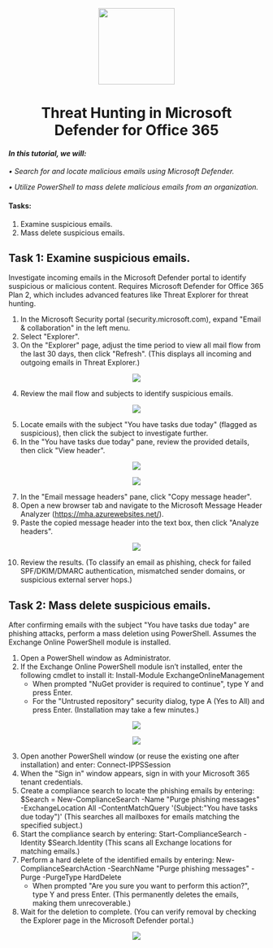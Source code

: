 <p align="center">
  <img src="https://github.com/user-attachments/assets/e74f1503-3da6-4730-b467-902bfa130178" width="150" height="auto">
  <h1 align="center">Threat Hunting in Microsoft Defender for Office 365</h1>
</p>

#### *In this tutorial, we will:*
*•	Search for and locate malicious emails using Microsoft Defender.*

*•	Utilize PowerShell to mass delete malicious emails from an organization.*

#### Tasks:
 1. Examine suspicious emails.
 2. Mass delete suspicious emails.

## Task 1: Examine suspicious emails.

Investigate incoming emails in the Microsoft Defender portal to identify suspicious or malicious content. Requires Microsoft Defender for Office 365 Plan 2, which includes advanced features like Threat Explorer for threat hunting.

1.	In the Microsoft Security portal (security.microsoft.com), expand "Email & collaboration" in the left menu.
2.	Select "Explorer".
3.	On the "Explorer" page, adjust the time period to view all mail flow from the last 30 days, then click "Refresh". (This displays all incoming and outgoing emails in Threat Explorer.)

<p align="center">
  <img src="https://github.com/user-attachments/assets/d5d1fc6f-e807-4acb-a8d5-f46f11a3c409">
</p>

4.	Review the mail flow and subjects to identify suspicious emails.

<p align="center">
<img src="https://github.com/user-attachments/assets/b8be86da-75a5-4f1c-8baf-8fae51c7d049">
</p>

5.	Locate emails with the subject "You have tasks due today" (flagged as suspicious), then click the subject to investigate further.
6.	In the "You have tasks due today" pane, review the provided details, then click "View header".

<p align="center">
<img src="https://github.com/user-attachments/assets/2816811a-2096-4854-8a8c-2e92901c8604">
</p>

<p align="center">
<img src="https://github.com/user-attachments/assets/dea061c3-de10-4b32-ae51-58906285cc76">
</p>

7.	In the "Email message headers" pane, click "Copy message header".
8.	Open a new browser tab and navigate to the Microsoft Message Header Analyzer (https://mha.azurewebsites.net/).
9.	Paste the copied message header into the text box, then click "Analyze headers".

<p align="center">
<img src="https://github.com/user-attachments/assets/649bc6e4-c098-43bf-80c7-4c03a83836d3">
</p>
 
10.	Review the results. (To classify an email as phishing, check for failed SPF/DKIM/DMARC authentication, mismatched sender domains, or suspicious external server hops.)

## Task 2: Mass delete suspicious emails.

After confirming emails with the subject "You have tasks due today" are phishing attacks, perform a mass deletion using PowerShell. Assumes the Exchange Online PowerShell module is installed.

1.	Open a PowerShell window as Administrator.
2.	If the Exchange Online PowerShell module isn’t installed, enter the following cmdlet to install it:
Install-Module ExchangeOnlineManagement
    -  When prompted "NuGet provider is required to continue", type Y and press Enter.
    -  For the "Untrusted repository" security dialog, type A (Yes to All) and press Enter. (Installation may take a few minutes.)

<p align="center">
<img src="https://github.com/user-attachments/assets/e370826d-d4fb-43d7-80f8-a42472595844">
</p>

<p align="center">
<img src="https://github.com/user-attachments/assets/173a8bd1-a42e-4aee-83a6-d840f170e898">
</p>

3.	Open another PowerShell window (or reuse the existing one after installation) and enter: Connect-IPPSSession
4.	When the "Sign in" window appears, sign in with your Microsoft 365 tenant credentials.
5.	Create a compliance search to locate the phishing emails by entering: $Search = New-ComplianceSearch -Name "Purge phishing messages" -ExchangeLocation All -ContentMatchQuery '(Subject:"You have tasks due today")' (This searches all mailboxes for emails matching the specified subject.)
6.	Start the compliance search by entering: Start-ComplianceSearch -Identity $Search.Identity (This scans all Exchange locations for matching emails.)
7.	Perform a hard delete of the identified emails by entering: New-ComplianceSearchAction -SearchName "Purge phishing messages" -Purge -PurgeType HardDelete
    -  When prompted "Are you sure you want to perform this action?", type Y and press Enter. (This permanently deletes the emails, making them unrecoverable.)
8.	Wait for the deletion to complete. (You can verify removal by checking the Explorer page in the Microsoft Defender portal.)

<p align="center">
<img src="https://github.com/user-attachments/assets/62c5be1f-9939-42b4-b716-8d7b17d65c82">
</p>
